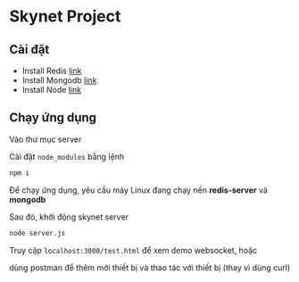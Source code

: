 # Skynet Project

## Cài đặt

* Install Redis [link](https://redis.io/docs/install/install-redis/install-redis-on-linux/)
* Install Mongodb [link](https://www.mongodb.com/docs/manual/tutorial/install-mongodb-on-ubuntu/#std-label-install-mdb-community-ubuntu)
* Install Node [link](https://heynode.com/tutorial/install-nodejs-locally-nvm/)

## Chạy ứng dụng

Vào thư mục server

Cài đặt `node_modules` bằng lệnh

```bash
npm i
```

Để chạy ứng dụng, yêu cầu máy Linux đang chạy nền **redis-server** và **mongodb**

Sau đó, khởi động skynet server

```bash
node server.js
```

Truy cập `localhost:3000/test.html` để xem demo websocket, hoặc

dùng postman để thêm mới thiết bị và thao tác với thiết bị (thay vì dùng curl)
